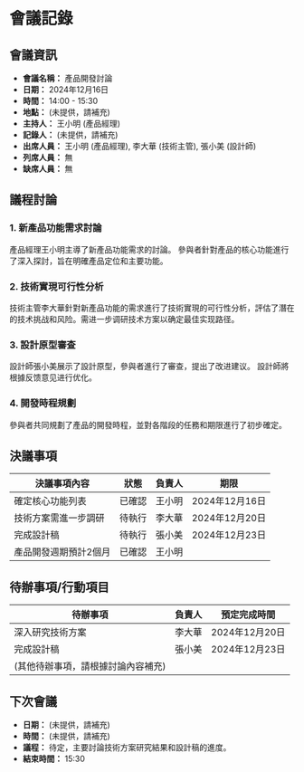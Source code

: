 # 會議記錄

## 會議資訊

*   **會議名稱：** 產品開發討論
*   **日期：** 2024年12月16日
*   **時間：** 14:00 - 15:30
*   **地點：** (未提供，請補充)
*   **主持人：** 王小明 (產品經理)
*   **記錄人：** (未提供，請補充)
*   **出席人員：** 王小明 (產品經理), 李大華 (技術主管), 張小美 (設計師)
*   **列席人員：** 無
*   **缺席人員：** 無

## 議程討論

### 1. 新產品功能需求討論

產品經理王小明主導了新產品功能需求的討論。  參與者針對產品的核心功能進行了深入探討，旨在明確產品定位和主要功能。

### 2. 技術實現可行性分析

技術主管李大華針對新產品功能的需求進行了技術實現的可行性分析，評估了潛在的技术挑战和风险。需进一步调研技术方案以确定最佳实现路径。

### 3. 設計原型審查

設計師張小美展示了設計原型，參與者進行了審查，提出了改进建议。  設計師將根據反馈意见进行优化。

### 4. 開發時程規劃

參與者共同規劃了產品的開發時程，並對各階段的任務和期限進行了初步確定。

## 決議事項

| 決議事項內容 | 狀態 | 負責人 | 期限 |
|---|---|---|---|
| 確定核心功能列表 | 已確認 | 王小明 | 2024年12月16日 |
| 技術方案需進一步調研 | 待執行 | 李大華 | 2024年12月20日 |
| 完成設計稿 | 待執行 | 張小美 | 2024年12月23日 |
| 產品開發週期預計2個月 | 已確認 | 王小明 |  |

## 待辦事項/行動項目

| 待辦事項 | 負責人 | 預定完成時間 |
|---|---|---|
|  深入研究技術方案 | 李大華 | 2024年12月20日 |
|  完成設計稿 | 張小美 | 2024年12月23日 |
|  (其他待辦事項，請根據討論內容補充) |  |  |

## 下次會議

*   **日期：** (未提供，請補充)
*   **時間：** (未提供，請補充)
*   **議程：** 待定，主要討論技術方案研究結果和設計稿的進度。
*   **結束時間：** 15:30